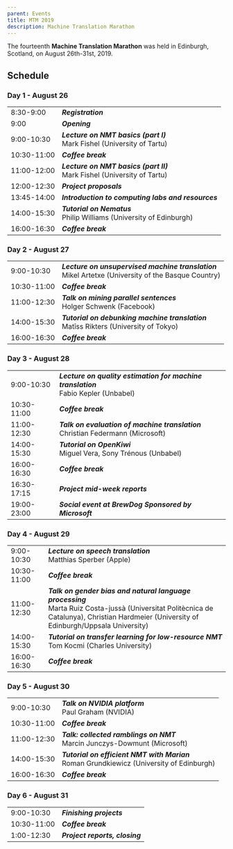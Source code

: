 ```yaml
---
parent: Events
title: MTM 2019
description: Machine Translation Marathon
---
```


The fourteenth **Machine Translation Marathon** was held in Edinburgh, Scotland, on August 26th-31st, 2019.

## Schedule

### Day 1 -	August 26

| | |
| -- | -- |
| 8:30-9:00 |	_**Registration**_ |
| 9:00 |	_**Opening**_ |
| 9:00-10:30 |	_**Lecture on NMT basics (part I)**_ <br>Mark Fishel (University of Tartu) |
| 10:30-11:00 |	_**Coffee break**_ |
| 11:00-12:00 |	_**Lecture on NMT basics (part II)**_ <br>Mark Fishel (University of Tartu) |
| 12:00-12:30 |	_**Project proposals**_ |
| 13:45-14:00 |	_**Introduction to computing labs and resources**_ |
| 14:00-15:30 |	_**Tutorial on Nematus**_ <br>Philip Williams (University of Edinburgh) |
| 16:00-16:30 |	_**Coffee break**_ |

### Day 2 -	August 27

| | |
| -- | -- |
| 9:00-10:30 | _**Lecture on unsupervised machine translation**_ <br>Mikel Artetxe (University of the Basque Country) |
| 10:30-11:00 | _**Coffee break**_ |
| 11:00-12:30 | _**Talk on mining parallel sentences**_ <br>Holger Schwenk (Facebook) |
| 14:00-15:30 | _**Tutorial on debunking machine translation**_ <br>Matīss Rikters (University of Tokyo) |
| 16:00-16:30 | _**Coffee break**_ |

### Day 3 -	August 28

| | |
| -- | -- |
| 9:00-10:30 | _**Lecture on quality estimation for machine translation**_ <br>Fabio Kepler (Unbabel) |
| 10:30-11:00 | _**Coffee break**_ |
| 11:00-12:30 | _**Talk on evaluation of machine translation**_ <br>Christian Federmann (Microsoft) |
| 14:00-15:30 | _**Tutorial on OpenKiwi**_ <br>Miguel Vera, Sony Trénous (Unbabel) |
| 16:00-16:30 | _**Coffee break**_ |
| 16:30-17:15 | _**Project mid-week reports**_ |
| 19:00-23:00 | _**Social event at BrewDog Sponsored by Microsoft**_ |

### Day 4	- August 29

| | |
| -- | -- |
| 9:00-10:30 | _**Lecture on speech translation**_ <br>Matthias Sperber (Apple) |
| 10:30-11:00 | _**Coffee break**_ |
| 11:00-12:30 | _**Talk on gender bias and natural language processing**_ <br>Marta Ruiz Costa-jussà (Universitat Politècnica de Catalunya), Christian Hardmeier (University of Edinburgh/Uppsala University) |
| 14:00-15:30 | _**Tutorial on transfer learning for low-resource NMT**_ <br>Tom Kocmi (Charles University) |
| 16:00-16:30 | _**Coffee break**_ |

### Day 5 -	August 30

| | |
| -- | -- |
| 9:00-10:30 | _**Talk on NVIDIA platform**_ <br>Paul Graham (NVIDIA) |
| 10:30-11:00 | _**Coffee break**_ |
| 11:00-12:30 | _**Talk: collected ramblings on NMT**_ <br>Marcin Junczys-Dowmunt (Microsoft) |
| 14:00-15:30 | _**Tutorial on efficient NMT with Marian**_ <br>Roman Grundkiewicz (University of Edinburgh) |
| 16:00-16:30 | _**Coffee break**_ |

### Day 6 - August 31

| | |
| -- | -- |
| 9:00-10:30 | _**Finishing projects**_ |
| 10:30-11:00 | _**Coffee break**_ |
| 1:00-12:30 | _**Project reports, closing**_ |
